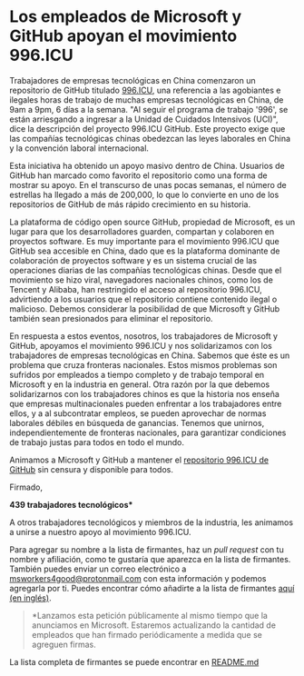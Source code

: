 # Los empleados de Microsoft y GitHub apoyan el movimiento 996.ICU

Trabajadores de empresas tecnológicas en China comenzaron un repositorio de GitHub titulado [996.ICU](https://github.com/996icu/996.ICU), una referencia a las agobiantes e ilegales horas de trabajo de muchas empresas tecnológicas en China, de 9am a 9pm, 6 días a la semana. "Al seguir el programa de trabajo '996', se están arriesgando a ingresar a la Unidad de Cuidados Intensivos (UCI)", dice la descripción del proyecto 996.ICU GitHub. Este proyecto exige que las compañías tecnológicas chinas obedezcan las leyes laborales en China y la convención laboral internacional.

Esta iniciativa ha obtenido un apoyo masivo dentro de China. Usuarios de GitHub han marcado como favorito el repositorio como una forma de mostrar su apoyo. En el transcurso de unas pocas semanas, el número de estrellas ha llegado a más de 200,000, lo que lo convierte en uno de los repositorios de GitHub de más rápido crecimiento en su historia.

La plataforma de código open source GitHub, propiedad de Microsoft, es un lugar para que los desarrolladores guarden, compartan y colaboren en proyectos software. Es muy importante para el movimiento 996.ICU que GitHub sea accesible en China, dado que es la plataforma dominante de colaboración de proyectos software y es un sistema crucial de las operaciones diarias de las compañías tecnológicas chinas. Desde que el movimiento se hizo viral, navegadores nacionales chinos, como los de Tencent y Alibaba, han restringido el acceso al repositorio 996.ICU, advirtiendo a los usuarios que el repositorio contiene contenido ilegal o malicioso. Debemos considerar la posibilidad de que Microsoft y GitHub también sean presionados para eliminar el repositorio.

En respuesta a estos eventos, nosotros, los trabajadores de Microsoft y GitHub, apoyamos el movimiento 996.ICU y nos solidarizamos con los trabajadores de empresas tecnológicas en China. Sabemos que éste es un problema que cruza fronteras nacionales. Estos mismos problemas son sufridos por empleados a tiempo completo y de trabajo temporal en Microsoft y en la industria en general. Otra razón por la que debemos solidarizarnos con los trabajadores chinos es que la historia nos enseña que empresas multinacionales pueden enfrentar a los trabajadores entre ellos, y a al subcontratar empleos, se pueden aprovechar de normas laborales débiles en búsqueda de ganancias. Tenemos que unirnos, independientemente de fronteras nacionales, para garantizar condiciones de trabajo justas para todos en todo el mundo.

Animamos a Microsoft y GitHub a mantener el [repositorio 996.ICU de GitHub](https://github.com/996icu/996.ICU) sin censura y disponible para todos.

Firmado,

__439 trabajadores tecnológicos*__

A otros trabajadores tecnológicos y miembros de la industria, les animamos a unirse a nuestro apoyo al movimiento 996.ICU.

Para agregar su nombre a la lista de firmantes, haz un *pull request* con tu nombre y afiliación, como te gustaría que aparezca en la lista de firmantes. También puedes enviar un correo electrónico a [msworkers4good@protonmail.com](mailto:msworkers4good@protonmail.com) con esta información y podemos agregarla por ti. Puedes encontrar cómo añadirte a la lista de firmantes [aquí (en inglés)](CONTRIBUTING.md).

> *Lanzamos esta petición públicamente al mismo tiempo que la anunciamos en Microsoft. Estaremos actualizando la cantidad de empleados que han firmado periódicamente a medida que se agreguen firmas.

La lista completa de firmantes se puede encontrar en [README.md](README.md)

